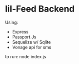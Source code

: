 # lil-Feed Backend
Using:
- Express
- Passport.Js
- Sequelize w/ Sqlite
- Vonage api for sms

to run: node index.js
